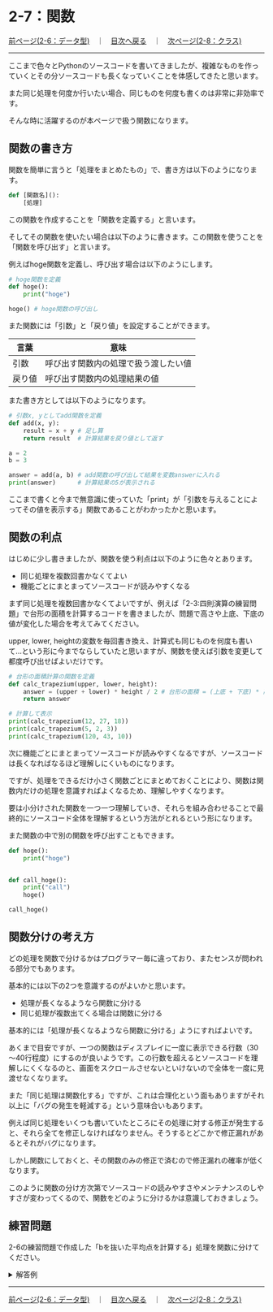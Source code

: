 # 2-7：関数

[前ページ(2-6：データ型)](./2-06.md)　｜　[目次へ戻る](../index.md)　｜　[次ページ(2-8：クラス)](./2-08.md)
- - -
ここまで色々とPythonのソースコードを書いてきましたが、複雑なものを作っていくとその分ソースコードも長くなっていくことを体感してきたと思います。

また同じ処理を何度か行いたい場合、同じものを何度も書くのは非常に非効率です。

そんな時に活躍するのが本ページで扱う関数になります。

## 関数の書き方

関数を簡単に言うと「処理をまとめたもの」で、書き方は以下のようになります。

~~~python
def [関数名]():
    [処理]
~~~

この関数を作成することを「関数を定義する」と言います。

そしてその関数を使いたい場合は以下のように書きます。この関数を使うことを「関数を呼び出す」と言います。

例えばhoge関数を定義し、呼び出す場合は以下のようにします。

~~~python
# hoge関数を定義
def hoge():
    print("hoge")

hoge() # hoge関数の呼び出し
~~~

また関数には「引数」と「戻り値」を設定することができます。

|言葉|意味|
|---|---|
|引数|呼び出す関数内の処理で扱う渡したい値|
|戻り値|呼び出す関数内の処理結果の値|

また書き方としては以下のようになります。

~~~python
# 引数x, yとしてadd関数を定義
def add(x, y):
    result = x + y # 足し算
    return result  # 計算結果を戻り値として返す

a = 2
b = 3

answer = add(a, b) # add関数の呼び出して結果を変数answerに入れる
print(answer)      # 計算結果の5が表示される
~~~

ここまで書くと今まで無意識に使っていた「print」が「引数を与えることによってその値を表示する」関数であることがわかったかと思います。

## 関数の利点

はじめに少し書きましたが、関数を使う利点は以下のように色々とあります。
- 同じ処理を複数回書かなくてよい
- 機能ごとにまとまってソースコードが読みやすくなる

まず同じ処理を複数回書かなくてよいですが、例えば「2-3:四則演算の練習問題」で台形の面積を計算するコードを書きましたが、問題で高さや上底、下底の値が変化した場合を考えてみてください。

upper, lower, heightの変数を毎回書き換え、計算式も同じものを何度も書いて…という形に今までならしていたと思いますが、関数を使えば引数を変更して都度呼び出せばよいだけです。

~~~python
# 台形の面積計算の関数を定義
def calc_trapezium(upper, lower, height):
    answer = (upper + lower) * height / 2 # 台形の面積 = (上底 + 下底) * 高さ / 2
    return answer

# 計算して表示
print(calc_trapezium(12, 27, 18))
print(calc_trapezium(5, 2, 3))
print(calc_trapezium(120, 43, 10))
~~~

次に機能ごとにまとまってソースコードが読みやすくなるですが、ソースコードは長くなればなるほど理解しにくいものになります。

ですが、処理をできるだけ小さく関数ごとにまとめておくことにより、関数は関数内だけの処理を意識すればよくなるため、理解しやすくなります。

要は小分けされた関数を一つ一つ理解していき、それらを組み合わせることで最終的にソースコード全体を理解するという方法がとれるという形になります。

また関数の中で別の関数を呼び出すこともできます。

~~~python
def hoge():
    print("hoge")


def call_hoge():
    print("call")
    hoge()

call_hoge()
~~~

## 関数分けの考え方

どの処理を関数で分けるかはプログラマー毎に違っており、またセンスが問われる部分でもあります。

基本的には以下の2つを意識するのがよいかと思います。
- 処理が長くなるようなら関数に分ける
- 同じ処理が複数出てくる場合は関数に分ける

基本的には「処理が長くなるようなら関数に分ける」ようにすればよいです。

あくまで目安ですが、一つの関数はディスプレイに一度に表示できる行数（30～40行程度）にするのが良いようです。この行数を超えるとソースコードを理解しにくくなるのと、画面をスクロールさせないといけないので全体を一度に見渡せなくなります。

また「同じ処理は関数化する」ですが、これは合理化という面もありますがそれ以上に「バグの発生を軽減する」という意味合いもあります。

例えば同じ処理をいくつも書いていたところにその処理に対する修正が発生すると、それら全てを修正しなければなりません。そうするとどこかで修正漏れがあるとそれがバグになります。

しかし関数にしておくと、その関数のみの修正で済むので修正漏れの確率が低くなります。

このように関数の分け方次第でソースコードの読みやすさやメンテナンスのしやすさが変わってくるので、関数をどのように分けるかは意識しておきましょう。

## 練習問題

2-6の練習問題で作成した「bを抜いた平均点を計算する」処理を関数に分けてください。

<details>
<summary>解答例</summary>

<b>・2-07_01_function_practice.py</b>
<br>
<pre>

# bを抜いた平均点を計算する関数
def calc_average(list_key, list_value):
    list_size = len(list_key) # 両方同じサイズなので片方のサイズを取得

    point_dict = {} # 空の辞書

    # リストのサイズ分繰り返して辞書を作成
    for i in range(list_size):
        point_dict[list_key[i]] = list_value[i]

    print(point_dict) # 作成した辞書を表示

    sum   = 0 # 合計値の変数
    count = 0 # 繰り返し回数の変数

    for key, value in point_dict.items():
        if key == 'b':
            continue

        sum = sum + int(value) # 点数がstrなのでintに変換して足す
        count = count + 1

    average = sum / count # 合計を繰り返し回数で割って平均を出す
    print(average)


key_list   = ['a', 'b', 'c', 'd']
value_list = ['49', '52', '6', '91']

# 関数を呼び出す
calc_average(key_list, value_list)
</pre>

</details>

- - -
[前ページ(2-6：データ型)](./2-06.md)　｜　[目次へ戻る](../index.md)　｜　[次ページ(2-8：クラス)](./2-08.md)